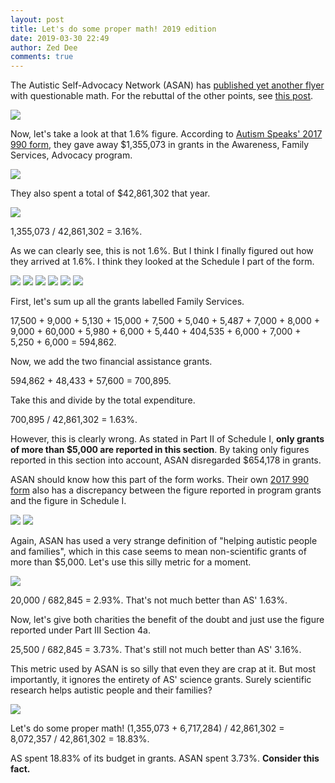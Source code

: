 ```yaml
---
layout: post
title: Let's do some proper math! 2019 edition
date: 2019-03-30 22:49
author: Zed Dee
comments: true
---
```

The Autistic Self-Advocacy Network (ASAN) has [published yet another flyer](https://autisticadvocacy.org/wp-content/uploads/2019/03/AutismSpeaksFlyer2019.pdf) with questionable math. For the rebuttal of the other points, see [this post](/2019/01/25/more-strange-facts-to-consider-from-asans-flyer.html).

![](/content/images/ASAN2019Flyer.png)

Now, let's take a look at that 1.6% figure. According to [Autism Speaks' 2017 990 form](https://www.autismspeaks.org/sites/default/files/2017-form-990.pdf), they gave away $1,355,073 in grants in the Awareness, Family Services, Advocacy program.

![](/content/images/AS2017Form990-01.png)

They also spent a total of $42,861,302 that year.

![](/content/images/AS2017Form990-02.png)

1,355,073 / 42,861,302 = 3.16%.

As we can clearly see, this is not 1.6%. But I think I finally figured out how they arrived at 1.6%. I think they looked at the Schedule I part of the form.

![](/content/images/AS2017Form990-03.png)
![](/content/images/AS2017Form990-04.png)
![](/content/images/AS2017Form990-05.png)
![](/content/images/AS2017Form990-06.png)
![](/content/images/AS2017Form990-07.png)
![](/content/images/AS2017Form990-08.png)

First, let's sum up all the grants labelled Family Services.

17,500 + 9,000 + 5,130 + 15,000 + 7,500 + 5,040 + 5,487 + 7,000 + 8,000 + 9,000 + 60,000 + 5,980 + 6,000 + 5,440 + 404,535 + 6,000 + 7,000 + 5,250 + 6,000 = 594,862.

Now, we add the two financial assistance grants.

594,862 + 48,433 + 57,600 = 700,895.

Take this and divide by the total expenditure.

700,895 / 42,861,302 = 1.63%.

However, this is clearly wrong. As stated in Part II of Schedule I, **only grants of more than $5,000 are reported in this section**. By taking only figures reported in this section into account, ASAN disregarded $654,178 in grants.

ASAN should know how this part of the form works. Their own [2017 990 form](https://autisticadvocacy.org/wp-content/uploads/2019/01/FY2017-signed-990.pdf) also has a discrepancy between the figure reported in program grants and the figure in Schedule I.

![](/content/images/ASAN2017Form990-01.png)
![](/content/images/ASAN2017Form990-02.png)

Again, ASAN has used a very strange definition of "helping autistic people and families", which in this case seems to mean non-scientific grants of more than $5,000. Let's use this silly metric for a moment.

![](/content/images/ASAN2017Form990-03.png)

20,000 / 682,845 = 2.93%. That's not much better than AS' 1.63%.

Now, let's give both charities the benefit of the doubt and just use the figure reported under Part III Section 4a.

25,500 / 682,845 = 3.73%. That's still not much better than AS' 3.16%.

This metric used by ASAN is so silly that even they are crap at it. But most importantly, it ignores the entirety of AS' science grants. Surely scientific research helps autistic people and their families?

![](/content/images/AS2017Form990-09.png)

Let's do some proper math! (1,355,073 + 6,717,284) / 42,861,302 = 8,072,357 / 42,861,302 = 18.83%.

AS spent 18.83% of its budget in grants. ASAN spent 3.73%. **Consider this fact.**
